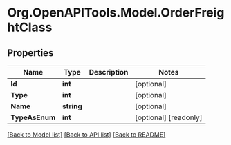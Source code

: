 # Org.OpenAPITools.Model.OrderFreightClass

## Properties

Name | Type | Description | Notes
------------ | ------------- | ------------- | -------------
**Id** | **int** |  | [optional] 
**Type** | **int** |  | [optional] 
**Name** | **string** |  | [optional] 
**TypeAsEnum** | **int** |  | [optional] [readonly] 

[[Back to Model list]](../README.md#documentation-for-models) [[Back to API list]](../README.md#documentation-for-api-endpoints) [[Back to README]](../README.md)

